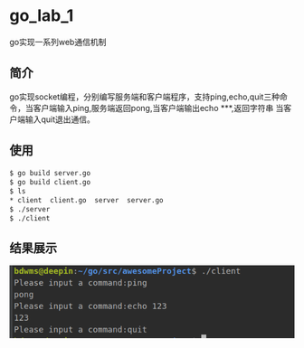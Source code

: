 # go_lab_1
go实现一系列web通信机制
## 简介  
go实现socket编程，分别编写服务端和客户端程序，支持ping,echo,quit三种命令，当客户端输入ping,服务端返回pong,当客户端输出echo ***,返回字符串 
当客户端输入quit退出通信。
## 使用  
```
$ go build server.go
$ go build client.go 
$ ls
* client  client.go  server  server.go
$ ./server
$ ./client   
```
## 结果展示     
![image](https://github.com/birdmanwings/picture/raw/master/images/7.png)
